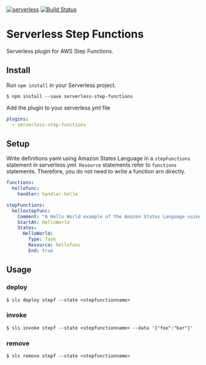 [![serverless](http://public.serverless.com/badges/v3.svg)](http://www.serverless.com) [![Build Status](https://travis-ci.org/horike37/serverless-step-functions.svg?branch=master)](https://travis-ci.org/horike37/serverless-step-functions)
# Serverless Step Functions
Serverless plugin for AWS Step Functions.

## Install
Run `npm install` in your Serverless project.
```
$ npm install --save serverless-step-functions
```

Add the plugin to your serverless.yml file
```yml
plugins:
  - serverless-step-functions
```

## Setup
Write definitions yaml using Amazon States Language in a `stepFunctions` statement in serverless.yml.
`Resource` statements refer to `functions` statements. Therefore, you do not need to write a function arn directly.

```yml
functions:
  hellofunc:
    handler: handler.hello

stepFunctions:
  hellostepfunc:
    Comment: "A Hello World example of the Amazon States Language using an AWS Lambda Function"
    StartAt: HelloWorld
    States: 
      HelloWorld: 
        Type: Task
        Resource: hellofunc
        End: true
```

## Usage
### deploy
```
$ sls deploy stepf --state <stepfunctionname>
```

### invoke
```
$ sls invoke stepf --state <stepfunctionname> --data '{"foo":"bar"}'
```

### remove
```
$ sls remove stepf --state <stepfunctionname>
```
